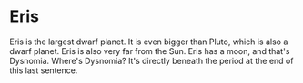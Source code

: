 # Eris

Eris is the largest dwarf planet. It is even bigger than Pluto, which is also a
dwarf planet. Eris is also very far from the Sun. Eris has a moon, and that's
Dysnomia. Where's Dysnomia? It's directly beneath the period at the end of this
last sentence.
